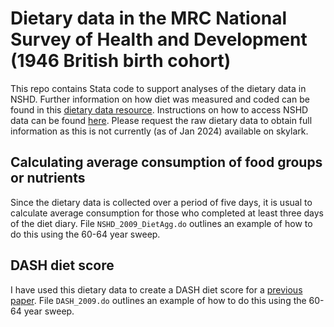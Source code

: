 # Dietary data in the MRC National Survey of Health and Development (1946 British birth cohort)

This repo contains Stata code to support analyses of the dietary data in NSHD. Further information on how diet was measured and coded can be found in this [dietary data resource](https://closer.ac.uk/cross-study-data-guides/dietary-data-guide/). Instructions on how to access NSHD data can be found [here](https://skylark.ucl.ac.uk/NSHD/doku.php?id=home). Please request the raw dietary data to obtain full information as this is not currently (as of Jan 2024) available on skylark.  

## Calculating average consumption  of food groups or nutrients
Since the dietary data is collected over a period of five days, it is usual to calculate average consumption for those who completed at least three days of the diet diary. File `NSHD_2009_DietAgg.do` outlines an example of how to do this using the 60-64 year sweep. 

## DASH diet score
I have used this dietary data to create a DASH diet score for a [previous paper](https://doi.org/10.1017/S0007114517003877). File `DASH_2009.do` outlines an example of how to do this using the 60-64 year sweep. 
